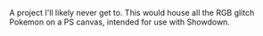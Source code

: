 A project I'll likely never get to. This would house all the RGB glitch Pokemon on a PS canvas, intended for use with Showdown.
